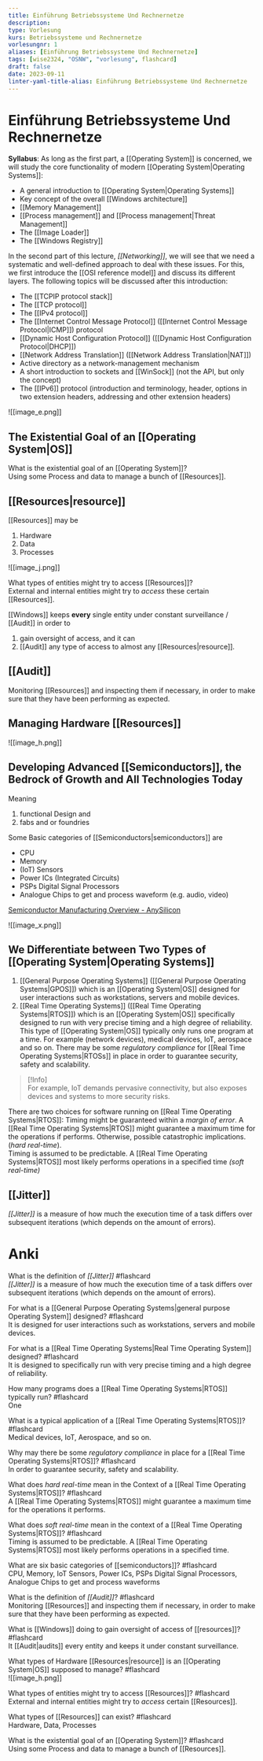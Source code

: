 ```yaml
---
title: Einführung Betriebssysteme Und Rechnernetze
description: 
type: Vorlesung
kurs: Betriebssysteme und Rechnernetze
vorlesungnr: 1
aliases: [Einführung Betriebssysteme Und Rechnernetze]
tags: [wise2324, "OSNW", "vorlesung", flashcard]
draft: false
date: 2023-09-11
linter-yaml-title-alias: Einführung Betriebssysteme Und Rechnernetze
---
```


# Einführung Betriebssysteme Und Rechnernetze

**Syllabus**: As long as the first part, a [[Operating System]] is concerned, we will study the core functionality of modern [[Operating System|Operating Systems]]:

- A general introduction to [[Operating System|Operating Systems]]
- Key concept of the overall [[Windows architecture]]
- [[Memory Management]]
- [[Process management]] and [[Process management|Threat Management]]
- The [[Image Loader]]
- The [[Windows Registry]]

In the second part of this lecture, *[[Networking]]*, we will see that we need a systematic and well-defined approach to deal with these issues. For this, we first introduce the [[OSI reference model]] and discuss its different layers. The following topics will be discussed after this introduction:

- The [[TCPIP protocol stack]]
- The [[TCP protocol]] 
- The [[IPv4 protocol]] 
- The [[Internet Control Message Protocol]] ([[Internet Control Message Protocol|ICMP]]) protocol
- [[Dynamic Host Configuration Protocol]] ([[Dynamic Host Configuration Protocol|DHCP]])
- [[Network Address Translation]] ([[Network Address Translation|NAT]])
- Active directory as a network-management mechanism
- A short introduction to sockets and [[WinSock]] (not the API, but only the concept)
- The [[IPv6]] protocol (introduction and terminology, header, options in two extension headers, addressing and other extension headers)

![[image_e.png]]

## The Existential Goal of an [[Operating System|OS]]

What is the existential goal of an [[Operating System]]?  
Using some Process and data to manage a bunch of [[Resources]].

## [[Resources|resource]]

[[Resources]] may be

1. Hardware
2. Data
3. Processes

![[image_j.png]]

What types of entities might try to access [[Resources]]?  
External and internal entities might try to *access* these certain [[Resources]].

[[Windows]] keeps **every** single entity under constant surveillance / [[Audit]] in order to 
1. gain oversight of access, and it can
2. [[Audit]] any type of access to almost any [[Resources|resource]]. 

## [[Audit]]

Monitoring [[Resources]] and inspecting them if necessary, in order to make sure that they have been performing as expected.

## Managing Hardware [[Resources]]

![[image_h.png]]

## Developing Advanced [[Semiconductors]], the Bedrock of Growth and All Technologies Today

Meaning 

1. functional Design and 
2. fabs and or foundries

Some Basic categories of [[Semiconductors|semiconductors]] are

- CPU
- Memory
- (IoT) Sensors
- Power ICs (Integrated Circuits)
- PSPs Digital Signal Processors
- Analogue Chips to get and process waveform (e.g. audio, video)

[Semiconductor Manufacturing Overview - AnySilicon](https://anysilicon.com/semiconductor-manufacturing-overview/)

![[image_x.png]]

## We Differentiate between Two Types of [[Operating System|Operating Systems]]

1. [[General Purpose Operating Systems]] ([[General Purpose Operating Systems|GPOS]]) which is an [[Operating System|OS]] designed for user interactions such as workstations, servers and mobile devices.
2. [[Real Time Operating Systems]] ([[Real Time Operating Systems|RTOS]]) which is an [[Operating System|OS]] specifically designed to run with very precise timing and a high degree of reliability. This type of [[Operating System|OS]] typically only runs one program at a time. For example (network devices), medical devices, IoT, aerospace and so on. There may be some *regulatory compliance* for [[Real Time Operating Systems|RTOSs]] in place in order to guarantee security, safety and scalability.

> [!Info]  
> For example, IoT demands pervasive connectivity, but also exposes devices and systems to more security risks.

There are two choices for software running on [[Real Time Operating Systems|RTOS]]: Timing might be guaranteed within a *margin of error*. A [[Real Time Operating Systems|RTOS]] might guarantee a maximum time for the operations if performs. Otherwise, possible catastrophic implications. (*hard real-time*).  
Timing is assumed to be predictable. A [[Real Time Operating Systems|RTOS]] most likely performs operations in a specified time *(soft real-time)*

## [[Jitter]]

*[[Jitter]]* is a measure of how much the execution time of a task differs over subsequent iterations (which depends on the amount of errors).

# Anki

What is the definition of *[[Jitter]]* #flashcard  
*[[Jitter]]* is a measure of how much the execution time of a task differs over subsequent iterations (which depends on the amount of errors).
<!--ID: 1705588835056-->

For what is a [[General Purpose Operating Systems|general purpose Operating System]] designed? #flashcard  
It is designed for user interactions such as workstations, servers and mobile devices.
<!--ID: 1705588835049-->

For what is a [[Real Time Operating Systems|Real Time Operating System]] designed? #flashcard  
It is designed to specifically run with very precise timing and a high degree of reliability.
<!--ID: 1705588835050-->

How many programs does a [[Real Time Operating Systems|RTOS]] typically run? #flashcard  
One
<!--ID: 1705588835051-->

What is a typical application of a [[Real Time Operating Systems|RTOS]]? #flashcard  
Medical devices, IoT, Aerospace, and so on.
<!--ID: 1705588835052-->

Why may there be some *regulatory compliance* in place for a [[Real Time Operating Systems|RTOS]]? #flashcard  
In order to guarantee security, safety and scalability.
<!--ID: 1705588835053-->

What does *hard real-time* mean in the Context of a [[Real Time Operating Systems|RTOS]]? #flashcard  
A [[Real Time Operating Systems|RTOS]] might guarantee a maximum time for the operations it performs.
<!--ID: 1705588835054-->

What does *soft real-time* mean in the context of a [[Real Time Operating Systems|RTOS]]? #flashcard  
Timing is assumed to be predictable. A [[Real Time Operating Systems|RTOS]] most likely performs operations in a specified time.
<!--ID: 1705588835055-->

What are six basic categories of [[semiconductors]]? #flashcard  
CPU, Memory, IoT Sensors, Power ICs, PSPs Digital Signal Processors, Analogue Chips to get and process waveforms
<!--ID: 1705588835048-->

What is the definition of *[[Audit]]*? #flashcard  
Monitoring [[Resources]] and inspecting them if necessary, in order to make sure that they have been performing as expected.
<!--ID: 1705588835046-->

What is [[Windows]] doing to gain oversight of access of [[resources]]? #flashcard  
It [[Audit|audits]] every entity and keeps it under constant surveillance.
<!--ID: 1705588835045-->

What types of Hardware [[Resources|resource]] is an [[Operating System|OS]] supposed to manage? #flashcard  
![[image_h.png]]
<!--ID: 1705588835047-->

What types of entities might try to access [[Resources]]? #flashcard  
External and internal entities might try to *access* certain [[Resources]].
<!--ID: 1705588835044-->

What types of [[Resources]] can exist? #flashcard  
Hardware, Data, Processes
<!--ID: 1705588835043-->

What is the existential goal of an [[Operating System]]? #flashcard  
Using some Process and data to manage a bunch of [[Resources]].
<!--ID: 1705588835040-->